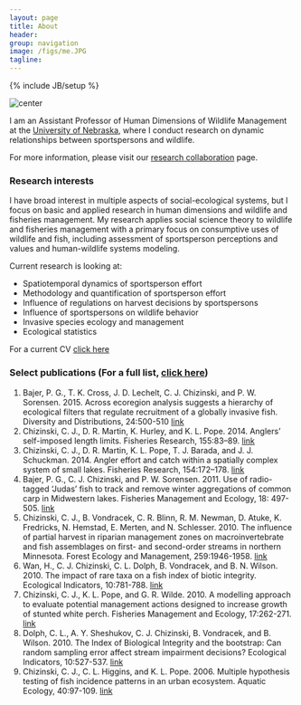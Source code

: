```yaml
---
layout: page
title: About
header: 
group: navigation
image: /figs/me.JPG
tagline: 
---
```

{% include JB/setup %}


![center](/figs/me.JPG)

I am an Assistant Professor of Human Dimensions of Wildlife Management at the [University of Nebraska](http://snr.unl.edu), where I 
conduct research on dynamic relationships between sportspersons and wildlife. 

For more information, please visit our [research collaboration](http://fishhunt.unl.edu) page.

### Research interests
I have broad interest in multiple aspects of social-ecological systems, but  I focus on  basic and
applied research in human dimensions and wildlife and fisheries management. My research applies social science theory to wildlife and fisheries management with a primary focus on
consumptive uses of wildlife and fish, including assessment of sportsperson perceptions and values and human-wildlife systems modeling.

Current research is looking at:

 * Spatiotemporal dynamics of sportsperson effort 
 * Methodology and quantification of sportsperson effort 
 * Influence of regulations on harvest decisions by sportspersons
 * Influence of sportspersons on wildlife behavior
 * Invasive species ecology and management
 * Ecological statistics
 
  For a current CV [click here](figs/Chizinski-CV2.pdf)

### Select publications  (For a full list, [click here](http://publicationslist.org/chris.chizinski))
 1. Bajer, P. G., T. K. Cross, J. D. Lechelt, C. J. Chizinski, and P. W. Sorensen.  2015. Across ecoregion analysis suggests a hierarchy of ecological filters that regulate recruitment of a globally invasive fish. Diversity and Distributions, 24:500-510 [link](http://www.researchgate.net/profile/Przemyslaw_Bajer/publication/272476977_Across-ecoregion_analysis_suggests_a_hierarchy_of_ecological_filters_that_regulate_recruitment_of_a_globally_invasive_fish/links/54e4a86e0cf29865c334bdea.pdf)
 2. Chizinski, C. J., D. R. Martin, K. Hurley, and K. L. Pope. 2014. Anglers’ self-imposed length limits.  Fisheries Research, 155:83–89. [link](http://digitalcommons.unl.edu/ncfwrustaff/117/)
 3. Chizinski, C. J., D. R. Martin, K. L. Pope, T. J. Barada, and J. J. Schuckman.  2014. Angler effort and catch within a spatially complex system of small lakes.  Fisheries Research, 154:172–178. [link](http://digitalcommons.unl.edu/ncfwrustaff/115/)
 4. Bajer, P. G., C. J. Chizinski, and P. W. Sorensen.  2011.  Use of radio-tagged ‘Judas’ fish to track and remove winter aggregations of common carp in Midwestern lakes.  Fisheries Management and Ecology, 18: 497-505. [link](https://www.google.com/url?sa=t&rct=j&q=&esrc=s&source=web&cd=1&cad=rja&uact=8&ved=0CCkQFjAA&url=http%3A%2F%2Fwww.researchgate.net%2Fpublication%2F234838647_Using_the_Judas_technique_to_locate_and_remove_wintertime_aggregations_of_invasive_common_carp%2Ffile%2F79e4151014d5c948c1.pdf&ei=RFk8U-D_KtfJsQT0ioHgBw&usg=AFQjCNEo3qUaSF3UfJFkmk0RZ_kQDaYDgg&sig2=eXzRBXoGdN4e-JzzAI4xcg&bvm=bv.63934634,d.cWc)
 5. Chizinski, C. J., B. Vondracek, C. R. Blinn, R. M. Newman, D. Atuke, K. Fredricks, N. Hemstad, E. Merten, and N. Schlesser.  2010.  The influence of partial harvest in riparian management zones on macroinvertebrate and fish assemblages on first- and second-order streams in northern Minnesota.  Forest Ecology and Management, 259:1946-1958. [link](https://www.google.com/url?sa=t&rct=j&q=&esrc=s&source=web&cd=1&cad=rja&uact=8&ved=0CCkQFjAA&url=http%3A%2F%2Fmncoopunit.cfans.umn.edu%2Ffiles%2F2012%2F09%2FChizinski-et-al-2010-Forest-Ecology-and-Management.pdf&ei=g1k8U6fUMebhsASb84GYBg&usg=AFQjCNEjl9zugiL6nWZ9oWCfWxVs0KAyoA&sig2=nBmpj-QwMyiGFrDme-o_rA&bvm=bv.63934634,d.cWc)
 6. Wan, H., C. J. Chizinski, C. L. Dolph, B. Vondracek, and B. N. Wilson.  2010.  The impact of rare taxa on a fish index of biotic integrity.  Ecological Indicators, 10:781-788. [link](https://www.google.com/url?sa=t&rct=j&q=&esrc=s&source=web&cd=2&cad=rja&uact=8&ved=0CDMQFjAB&url=http%3A%2F%2Fwww.researchgate.net%2Fpublication%2F229311995_The_impact_of_rare_taxa_on_a_fish_index_of_biotic_integrity&ei=rVk8U6OrFYvUsASl1YCYCQ&usg=AFQjCNE_biaNnE6XVRiOIhCMaepFNygXrA&sig2=KxWtJ6iB_FyKde-xNwSclQ&bvm=bv.63934634,d.cWc)
 7. Chizinski, C. J., K. L. Pope, and G. R. Wilde.  2010.  A modelling approach to evaluate potential management actions designed to increase growth of stunted white perch.  Fisheries Management and Ecology, 17:262-271. [link](https://www.google.com/url?sa=t&rct=j&q=&esrc=s&source=web&cd=1&cad=rja&uact=8&ved=0CC0QFjAA&url=http%3A%2F%2Fdigitalcommons.unl.edu%2Fcgi%2Fviewcontent.cgi%3Farticle%3D1011%26context%3Dncfwrustaff&ei=2Fk8U76iO4LfsATYwoKADA&usg=AFQjCNHst6QXkwZuXkzOuno_8BWMCXYH3w&sig2=y1SwPsk0muo9UUBWYObZ4Q&bvm=bv.63934634,d.cWc)
 8. Dolph, C. L., A. Y. Sheshukov, C. J. Chizinski, B. Vondracek, and B. Wilson.  2010.  The Index of Biological Integrity and the bootstrap: Can random sampling error affect stream impairment decisions?  Ecological Indicators, 10:527-537. [link](https://www.google.com/url?sa=t&rct=j&q=&esrc=s&source=web&cd=1&cad=rja&uact=8&ved=0CCkQFjAA&url=http%3A%2F%2Fwww.sciencedirect.com%2Fscience%2Farticle%2Fpii%2FS1470160X09001587&ei=DFo8U-rTOOmrsQT1zIGgDg&usg=AFQjCNF_eYpJv1Q-bX14jsG-9InEDs2Geg&sig2=D0_kMGTUvLEtwLGNQ8k5EQ&bvm=bv.63934634,d.cWc)
 9. Chizinski, C. J., C. L. Higgins, and K. L. Pope.  2006.  Multiple hypothesis testing of fish incidence patterns in an urban ecosystem.  Aquatic Ecology, 40:97-109. [link](https://www.google.com/url?sa=t&rct=j&q=&esrc=s&source=web&cd=1&cad=rja&uact=8&ved=0CCkQFjAA&url=http%3A%2F%2Fdigitalcommons.unl.edu%2Fcgi%2Fviewcontent.cgi%3Farticle%3D1008%26context%3Dncfwrustaff&ei=WFo8U8HeCoqlsQTCuoHICw&usg=AFQjCNF8znTkO8_lACcscs_5XjRS8rIYpw&sig2=b6RstztzTk2vu1yXLy41CA&bvm=bv.63934634,d.cWc)

  
 
